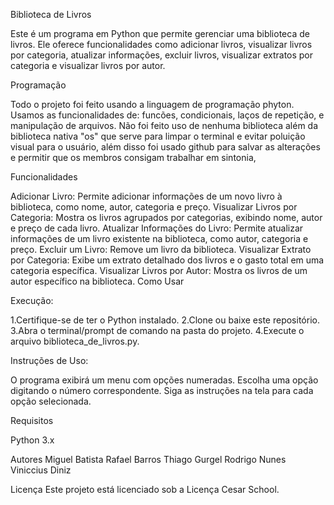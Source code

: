 Biblioteca de Livros

Este é um programa em Python que permite gerenciar uma biblioteca de livros. Ele oferece funcionalidades como adicionar livros, visualizar livros por categoria, atualizar informações, excluir livros, visualizar extratos por categoria e visualizar livros por autor.

Programação

Todo o projeto foi feito usando a linguagem de programação phyton. Usamos as funcionalidades de: funcões, condicionais, laços de repetição, e manipulação de arquivos. Não foi feito uso de nenhuma biblioteca além da biblioteca nativa "os" que serve para limpar o terminal e evitar poluição visual para o usuário, além disso foi usado github para salvar as alterações e permitir que os membros consigam trabalhar em sintonia, 

Funcionalidades

Adicionar Livro: Permite adicionar informações de um novo livro à biblioteca, como nome, autor, categoria e preço.
Visualizar Livros por Categoria: Mostra os livros agrupados por categorias, exibindo nome, autor e preço de cada livro.
Atualizar Informações do Livro: Permite atualizar informações de um livro existente na biblioteca, como autor, categoria e preço.
Excluir um Livro: Remove um livro da biblioteca.
Visualizar Extrato por Categoria: Exibe um extrato detalhado dos livros e o gasto total em uma categoria específica.
Visualizar Livros por Autor: Mostra os livros de um autor específico na biblioteca.
Como Usar

Execução:

1.Certifique-se de ter o Python instalado.
2.Clone ou baixe este repositório.
3.Abra o terminal/prompt de comando na pasta do projeto.
4.Execute o arquivo biblioteca_de_livros.py.

Instruções de Uso:

O programa exibirá um menu com opções numeradas.
Escolha uma opção digitando o número correspondente.
Siga as instruções na tela para cada opção selecionada.

Requisitos

Python 3.x

Autores
Miguel Batista
Rafael Barros
Thiago Gurgel
Rodrigo Nunes
Viniccius Diniz

Licença
Este projeto está licenciado sob a Licença Cesar School.